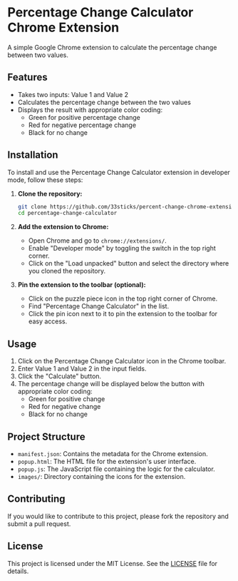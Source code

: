 # Percentage Change Calculator Chrome Extension

A simple Google Chrome extension to calculate the percentage change between two values.

## Features

- Takes two inputs: Value 1 and Value 2
- Calculates the percentage change between the two values
- Displays the result with appropriate color coding:
  - Green for positive percentage change
  - Red for negative percentage change
  - Black for no change

## Installation

To install and use the Percentage Change Calculator extension in developer mode, follow these steps:

1. **Clone the repository:**

    ```bash
    git clone https://github.com/33sticks/percent-change-chrome-extension
    cd percentage-change-calculator
    ```

2. **Add the extension to Chrome:**

    - Open Chrome and go to `chrome://extensions/`.
    - Enable "Developer mode" by toggling the switch in the top right corner.
    - Click on the "Load unpacked" button and select the directory where you cloned the repository.

3. **Pin the extension to the toolbar (optional):**

    - Click on the puzzle piece icon in the top right corner of Chrome.
    - Find "Percentage Change Calculator" in the list.
    - Click the pin icon next to it to pin the extension to the toolbar for easy access.

## Usage

1. Click on the Percentage Change Calculator icon in the Chrome toolbar.
2. Enter Value 1 and Value 2 in the input fields.
3. Click the "Calculate" button.
4. The percentage change will be displayed below the button with appropriate color coding:
   - Green for positive change
   - Red for negative change
   - Black for no change

## Project Structure

- `manifest.json`: Contains the metadata for the Chrome extension.
- `popup.html`: The HTML file for the extension's user interface.
- `popup.js`: The JavaScript file containing the logic for the calculator.
- `images/`: Directory containing the icons for the extension.

## Contributing

If you would like to contribute to this project, please fork the repository and submit a pull request.

## License

This project is licensed under the MIT License. See the [LICENSE](LICENSE) file for details.
